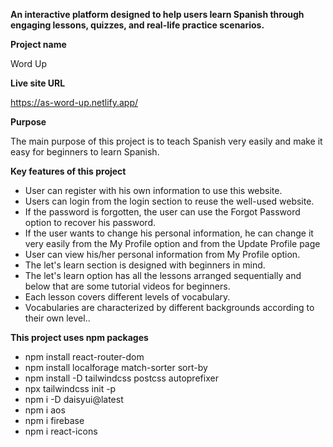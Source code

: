 **An interactive platform designed to help users learn Spanish through engaging lessons, quizzes, and real-life practice scenarios.**




**Project name**

Word Up


**Live site URL**

https://as-word-up.netlify.app/


**Purpose**

The main purpose of this project is to teach Spanish very easily and make it easy for beginners to learn Spanish.


**Key features  of this project**

* User can register with his own information to use this website.
* Users can login from the login section to reuse the well-used website.
* If the password is forgotten, the user can use the Forgot Password option to recover his password.
* If the user wants to change his personal information, he can change it very easily from the My Profile option and from the Update Profile page
* User can view his/her personal information from My Profile option.
* The let's learn section is designed with beginners in mind.
* The let's learn option has all the lessons arranged sequentially and below that are some tutorial videos for beginners.
* Each lesson covers different levels of vocabulary.
* Vocabularies are characterized by different backgrounds according to their own level..


**This project uses npm packages**

* npm install react-router-dom
* npm install localforage match-sorter sort-by
* npm install -D tailwindcss postcss autoprefixer
* npx tailwindcss init -p
* npm i -D daisyui@latest
* npm i aos
* npm i firebase
* npm i react-icons



